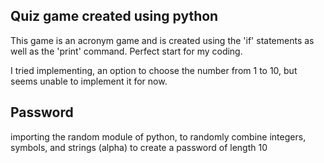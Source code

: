 ## Quiz game created using python
This game is an acronym game and is created using the 'if' statements as well as the 'print' command.
Perfect start for my coding.

I tried implementing, an option to choose the number from 1 to 10, but seems unable to implement it for now.

## Password
importing the random module of python, to randomly combine integers, symbols, and strings (alpha) to create a password of length 10
